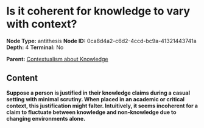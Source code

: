 # Is it coherent for knowledge to vary with context?

**Node Type:** antithesis
**Node ID:** 0ca8d4a2-c6d2-4ccd-bc9a-41321443741a
**Depth:** 4
**Terminal:** No

**Parent:** [Contextualism about Knowledge](contextualism-about-knowledge-synthesis-11a527e3-7b47-4133-8357-901869f902d6.md)

## Content

**Suppose a person is justified in their knowledge claims during a casual setting with minimal scrutiny. When placed in an academic or critical context, this justification might falter. Intuitively, it seems incoherent for a claim to fluctuate between knowledge and non-knowledge due to changing environments alone.**
